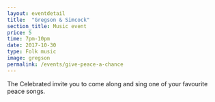 ```yaml
---
layout: eventdetail
title:  "Gregson & Simcock"
section_title: Music event
price: 5
time: 7pm-10pm
date: 2017-10-30
type: Folk music
image: gregson
permalink: /events/give-peace-a-chance
---
```

The Celebrated invite you to come along and sing one of your favourite peace songs.
